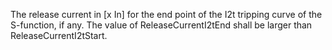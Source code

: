 The release current in [x In] for the end point of the I2t tripping curve of the S-function, if any. The value of ReleaseCurrentI2tEnd shall be larger than ReleaseCurrentI2tStart.

